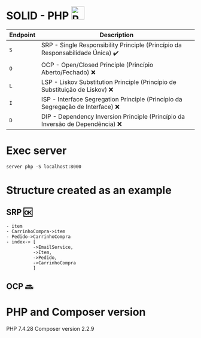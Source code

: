 SOLID - PHP <a href="https://php.net/" title="PHP"><img src="https://github.com/tomchen/stack-icons/blob/master/logos/php.svg" alt="PHP" width="35px" height="35px"></a>
========

Endpoint | Description
--- | ---
`S` | SRP - Single Responsibility Principle (Princípio da Responsabilidade Única) :heavy_check_mark:
`O` | OCP - Open/Closed Principle (Princípio Aberto/Fechado) :x:
`L` | LSP - Liskov Substitution Principle (Princípio de Substituição de Liskov) :x:
`I` | ISP - Interface Segregation Principle (Princípio da Segregação de Interface) :x:
`D` | DIP - Dependency Inversion Principle (Princípio da Inversão de Dependência) :x:


# Exec server 
`server php -S localhost:8000`

# Structure created as an example
## SRP :ok:
```
- item
- CarrinhoCompra->item
- Pedido->CarrinhoCompra
- index-> [
          ->EmailService,
          ->Item,
          ->Pedido,
          ->CarrinhoCompra
          ]
```
## OCP :soon:


# PHP and Composer version
PHP 7.4.28
Composer version 2.2.9
